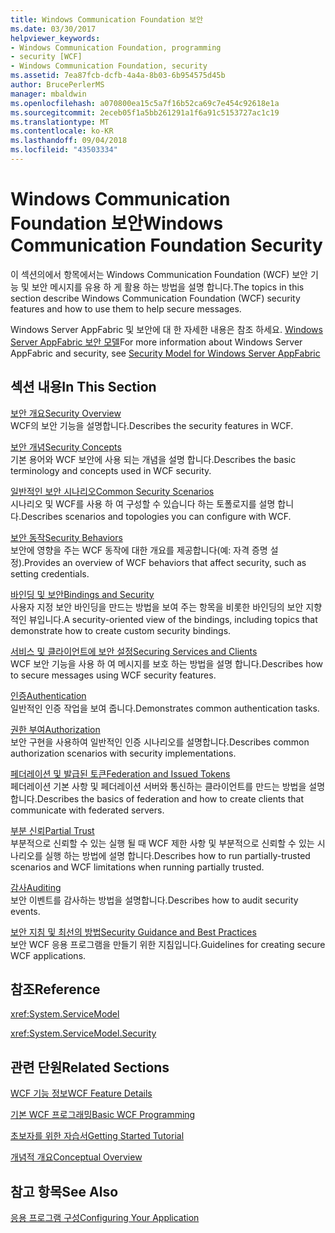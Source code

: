 ```yaml
---
title: Windows Communication Foundation 보안
ms.date: 03/30/2017
helpviewer_keywords:
- Windows Communication Foundation, programming
- security [WCF]
- Windows Communication Foundation, security
ms.assetid: 7ea87fcb-dcfb-4a4a-8b03-6b954575d45b
author: BrucePerlerMS
manager: mbaldwin
ms.openlocfilehash: a070800ea15c5a7f16b52ca69c7e454c92618e1a
ms.sourcegitcommit: 2eceb05f1a5bb261291a1f6a91c5153727ac1c19
ms.translationtype: MT
ms.contentlocale: ko-KR
ms.lasthandoff: 09/04/2018
ms.locfileid: "43503334"
---
```

# <a name="windows-communication-foundation-security"></a><span data-ttu-id="79639-102">Windows Communication Foundation 보안</span><span class="sxs-lookup"><span data-stu-id="79639-102">Windows Communication Foundation Security</span></span>
<span data-ttu-id="79639-103">이 섹션의에서 항목에서는 Windows Communication Foundation (WCF) 보안 기능 및 보안 메시지를 유용 하 게 활용 하는 방법을 설명 합니다.</span><span class="sxs-lookup"><span data-stu-id="79639-103">The topics in this section describe Windows Communication Foundation (WCF) security features and how to use them to help secure messages.</span></span>  
  
 <span data-ttu-id="79639-104">Windows Server AppFabric 및 보안에 대 한 자세한 내용은 참조 하세요. [Windows Server AppFabric 보안 모델](https://go.microsoft.com/fwlink/?LinkID=201279&clcid=0x409)</span><span class="sxs-lookup"><span data-stu-id="79639-104">For more information about Windows Server AppFabric and security, see [Security Model for Windows Server AppFabric](https://go.microsoft.com/fwlink/?LinkID=201279&clcid=0x409)</span></span>  
  
## <a name="in-this-section"></a><span data-ttu-id="79639-105">섹션 내용</span><span class="sxs-lookup"><span data-stu-id="79639-105">In This Section</span></span>  
 [<span data-ttu-id="79639-106">보안 개요</span><span class="sxs-lookup"><span data-stu-id="79639-106">Security Overview</span></span>](../../../../docs/framework/wcf/feature-details/security-overview.md)  
 <span data-ttu-id="79639-107">WCF의 보안 기능을 설명합니다.</span><span class="sxs-lookup"><span data-stu-id="79639-107">Describes the security features in WCF.</span></span>  
  
 [<span data-ttu-id="79639-108">보안 개념</span><span class="sxs-lookup"><span data-stu-id="79639-108">Security Concepts</span></span>](../../../../docs/framework/wcf/feature-details/security-concepts.md)  
 <span data-ttu-id="79639-109">기본 용어와 WCF 보안에 사용 되는 개념을 설명 합니다.</span><span class="sxs-lookup"><span data-stu-id="79639-109">Describes the basic terminology and concepts used in WCF security.</span></span>  
  
 [<span data-ttu-id="79639-110">일반적인 보안 시나리오</span><span class="sxs-lookup"><span data-stu-id="79639-110">Common Security Scenarios</span></span>](../../../../docs/framework/wcf/feature-details/common-security-scenarios.md)  
 <span data-ttu-id="79639-111">시나리오 및 WCF를 사용 하 여 구성할 수 있습니다 하는 토폴로지를 설명 합니다.</span><span class="sxs-lookup"><span data-stu-id="79639-111">Describes scenarios and topologies you can configure with WCF.</span></span>  
  
 [<span data-ttu-id="79639-112">보안 동작</span><span class="sxs-lookup"><span data-stu-id="79639-112">Security Behaviors</span></span>](../../../../docs/framework/wcf/feature-details/security-behaviors-in-wcf.md)  
 <span data-ttu-id="79639-113">보안에 영향을 주는 WCF 동작에 대한 개요를 제공합니다(예: 자격 증명 설정).</span><span class="sxs-lookup"><span data-stu-id="79639-113">Provides an overview of WCF behaviors that affect security, such as setting credentials.</span></span>  
  
 [<span data-ttu-id="79639-114">바인딩 및 보안</span><span class="sxs-lookup"><span data-stu-id="79639-114">Bindings and Security</span></span>](../../../../docs/framework/wcf/feature-details/bindings-and-security.md)  
 <span data-ttu-id="79639-115">사용자 지정 보안 바인딩을 만드는 방법을 보여 주는 항목을 비롯한 바인딩의 보안 지향적인 뷰입니다.</span><span class="sxs-lookup"><span data-stu-id="79639-115">A security-oriented view of the bindings, including topics that demonstrate how to create custom security bindings.</span></span>  
  
 [<span data-ttu-id="79639-116">서비스 및 클라이언트에 보안 설정</span><span class="sxs-lookup"><span data-stu-id="79639-116">Securing Services and Clients</span></span>](../../../../docs/framework/wcf/feature-details/securing-services-and-clients.md)  
 <span data-ttu-id="79639-117">WCF 보안 기능을 사용 하 여 메시지를 보호 하는 방법을 설명 합니다.</span><span class="sxs-lookup"><span data-stu-id="79639-117">Describes how to secure messages using WCF security features.</span></span>  
  
 [<span data-ttu-id="79639-118">인증</span><span class="sxs-lookup"><span data-stu-id="79639-118">Authentication</span></span>](../../../../docs/framework/wcf/feature-details/authentication-in-wcf.md)  
 <span data-ttu-id="79639-119">일반적인 인증 작업을 보여 줍니다.</span><span class="sxs-lookup"><span data-stu-id="79639-119">Demonstrates common authentication tasks.</span></span>  
  
 [<span data-ttu-id="79639-120">권한 부여</span><span class="sxs-lookup"><span data-stu-id="79639-120">Authorization</span></span>](../../../../docs/framework/wcf/feature-details/authorization-in-wcf.md)  
 <span data-ttu-id="79639-121">보안 구현을 사용하여 일반적인 인증 시나리오를 설명합니다.</span><span class="sxs-lookup"><span data-stu-id="79639-121">Describes common authorization scenarios with security implementations.</span></span>  
  
 [<span data-ttu-id="79639-122">페더레이션 및 발급된 토큰</span><span class="sxs-lookup"><span data-stu-id="79639-122">Federation and Issued Tokens</span></span>](../../../../docs/framework/wcf/feature-details/federation-and-issued-tokens.md)  
 <span data-ttu-id="79639-123">페더레이션 기본 사항 및 페더레이션 서버와 통신하는 클라이언트를 만드는 방법을 설명합니다.</span><span class="sxs-lookup"><span data-stu-id="79639-123">Describes the basics of federation and how to create clients that communicate with federated servers.</span></span>  
  
 [<span data-ttu-id="79639-124">부분 신뢰</span><span class="sxs-lookup"><span data-stu-id="79639-124">Partial Trust</span></span>](../../../../docs/framework/wcf/feature-details/partial-trust.md)  
 <span data-ttu-id="79639-125">부분적으로 신뢰할 수 있는 실행 될 때 WCF 제한 사항 및 부분적으로 신뢰할 수 있는 시나리오를 실행 하는 방법에 설명 합니다.</span><span class="sxs-lookup"><span data-stu-id="79639-125">Describes how to run partially-trusted scenarios and WCF limitations when running partially trusted.</span></span>  
  
 [<span data-ttu-id="79639-126">감사</span><span class="sxs-lookup"><span data-stu-id="79639-126">Auditing</span></span>](../../../../docs/framework/wcf/feature-details/auditing-security-events.md)  
 <span data-ttu-id="79639-127">보안 이벤트를 감사하는 방법을 설명합니다.</span><span class="sxs-lookup"><span data-stu-id="79639-127">Describes how to audit security events.</span></span>  
  
 [<span data-ttu-id="79639-128">보안 지침 및 최선의 방법</span><span class="sxs-lookup"><span data-stu-id="79639-128">Security Guidance and Best Practices</span></span>](../../../../docs/framework/wcf/feature-details/security-guidance-and-best-practices.md)  
 <span data-ttu-id="79639-129">보안 WCF 응용 프로그램을 만들기 위한 지침입니다.</span><span class="sxs-lookup"><span data-stu-id="79639-129">Guidelines for creating secure WCF applications.</span></span>  
  
## <a name="reference"></a><span data-ttu-id="79639-130">참조</span><span class="sxs-lookup"><span data-stu-id="79639-130">Reference</span></span>  
 <xref:System.ServiceModel>  
  
 <xref:System.ServiceModel.Security>  
  
## <a name="related-sections"></a><span data-ttu-id="79639-131">관련 단원</span><span class="sxs-lookup"><span data-stu-id="79639-131">Related Sections</span></span>  
 [<span data-ttu-id="79639-132">WCF 기능 정보</span><span class="sxs-lookup"><span data-stu-id="79639-132">WCF Feature Details</span></span>](../../../../docs/framework/wcf/feature-details/index.md)  
  
 [<span data-ttu-id="79639-133">기본 WCF 프로그래밍</span><span class="sxs-lookup"><span data-stu-id="79639-133">Basic WCF Programming</span></span>](../../../../docs/framework/wcf/basic-wcf-programming.md)  
  
 [<span data-ttu-id="79639-134">초보자를 위한 자습서</span><span class="sxs-lookup"><span data-stu-id="79639-134">Getting Started Tutorial</span></span>](../../../../docs/framework/wcf/getting-started-tutorial.md)  
  
 [<span data-ttu-id="79639-135">개념적 개요</span><span class="sxs-lookup"><span data-stu-id="79639-135">Conceptual Overview</span></span>](../../../../docs/framework/wcf/conceptual-overview.md)  
  
## <a name="see-also"></a><span data-ttu-id="79639-136">참고 항목</span><span class="sxs-lookup"><span data-stu-id="79639-136">See Also</span></span>  
 [<span data-ttu-id="79639-137">응용 프로그램 구성</span><span class="sxs-lookup"><span data-stu-id="79639-137">Configuring Your Application</span></span>](../../../../docs/framework/wcf/diagnostics/configuring-your-application.md)
